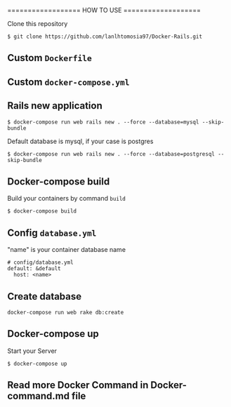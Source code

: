 ================== HOW TO USE ===================


Clone this repository

```
$ git clone https://github.com/lanlhtomosia97/Docker-Rails.git

```

## Custom `Dockerfile`


## Custom `docker-compose.yml`


## Rails new application
```
$ docker-compose run web rails new . --force --database=mysql --skip-bundle
```
Default database is mysql, if your case is postgres
```
$ docker-compose run web rails new . --force --database=postgresql --skip-bundle
```


## Docker-compose build
Build your containers by command `build`

```
$ docker-compose build
```

## Config `database.yml`
"name" is your container database name

```
# config/database.yml
default: &default
  host: <name>
```

## Create database 

```
docker-compose run web rake db:create
```

## Docker-compose up
Start your Server

```
$ docker-compose up
```

## Read more Docker Command in Docker-command.md file 

